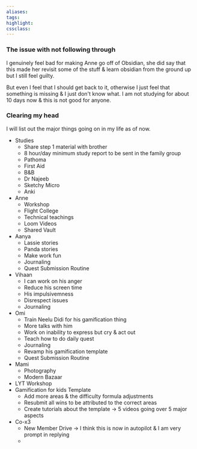 ```yaml
---
aliases:  
tags:
highlight:  
cssclass:
---
```


### The issue with not following through
I genuinely feel bad for making Anne go off of Obsidian, she did say that this made her revisit some of the stuff & learn obsidian from the ground up but I still feel guilty.

But even I feel that I should get back to it, otherwise I just feel that something is missing & I just don't know what.
I am not studying for about 10 days now & this is not good for anyone.

### Clearing my head
I will list out the major things going on in my life as of now. 

- Studies
	- Share step 1 material with brother
	- 8 hour/day minimum study report to be sent in the family group
	- Pathoma
	- First Aid
	- B&B
	- Dr Najeeb
	- Sketchy Micro
	- Anki
- Anne
	- Workshop
	- Flight College
	- Technical teachings
	- Loom Videos
	- Shared Vault
- Aanya
	- Lassie stories
	- Panda stories
	- Make work fun
	- Journaling
	- Quest Submission Routine
- Vihaan
	- I can work on his anger
	- Reduce his screen time
	- His impulsivemness
	- Disrespect issues
	- Journaling
- Omi
	- Train Neelu Didi for his gamification thing
	- More talks with him
	- Work on inability to express but cry & act out
	- Teach how to do daily quest
	- Journaling
	- Revamp his gamification template
	- Quest Submission Routine 
- Mami
	- Photography
	- Modern Bazaar
- LYT Workshop
- Gamification for kids Template
	- Add more areas & the difficulty formula adjustments
	- Resubmit all wins to be attributed to the correct areas
	- Create tutorials about the template → 5 videos going over 5 major aspects
- Co-x3
	- New Member Drive → I think this is now in autopilot & I am very prompt in replying
	- 
